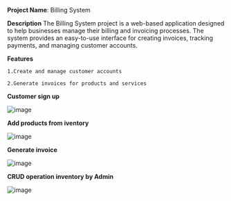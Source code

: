 
**Project Name**: Billing System


**Description**
    The Billing System project is a web-based application designed to help businesses manage their billing and invoicing processes. The system provides an easy-to-use interface for creating invoices, tracking payments, and managing customer accounts.

**Features**

    1.Create and manage customer accounts
    
    2.Generate invoices for products and services
    
**Customer sign up**

![image](https://user-images.githubusercontent.com/91974449/226170662-bc8dad12-b90a-43fe-ae40-a4e365056f67.png)


**Add products from iventory**

![image](https://user-images.githubusercontent.com/91974449/226170744-7fdf3c09-f76e-4fd3-a910-5f784ac427bd.png)


**Generate invoice**

![image](https://user-images.githubusercontent.com/91974449/226170775-9ad58e5e-62a3-4cd3-a0a7-52e1a4d21a61.png)


**CRUD operation inventory by Admin**

![image](https://user-images.githubusercontent.com/91974449/226170839-b1061ea5-73ed-4432-8358-89e1f34859f9.png)
